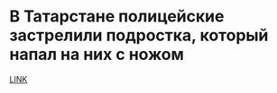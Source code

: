 # В Татарстане полицейские застрелили подростка, который напал на них с ножом



[LINK](https://varlamov.ru/4074459.html)